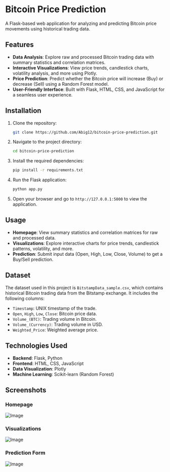 # Bitcoin Price Prediction

A Flask-based web application for analyzing and predicting Bitcoin price movements using historical trading data.

## Features
- **Data Analysis**: Explore raw and processed Bitcoin trading data with summary statistics and correlation matrices.
- **Interactive Visualizations**: View price trends, candlestick charts, volatility analysis, and more using Plotly.
- **Price Prediction**: Predict whether the Bitcoin price will increase (Buy) or decrease (Sell) using a Random Forest model.
- **User-Friendly Interface**: Built with Flask, HTML, CSS, and JavaScript for a seamless user experience.

## Installation
1. Clone the repository:
   ```bash
   git clone https://github.com/Abig12/bitcoin-price-prediction.git
   ```
2. Navigate to the project directory:
   ```bash
   cd bitcoin-price-prediction
   ```
3. Install the required dependencies:
   ```bash
   pip install -r requirements.txt
   ```
4. Run the Flask application:
   ```bash
   python app.py
   ```
5. Open your browser and go to `http://127.0.0.1:5000` to view the application.

## Usage
- **Homepage**: View summary statistics and correlation matrices for raw and processed data.
- **Visualizations**: Explore interactive charts for price trends, candlestick patterns, volatility, and more.
- **Prediction**: Submit input data (Open, High, Low, Close, Volume) to get a Buy/Sell prediction.

## Dataset
The dataset used in this project is `BitstampData_sample.csv`, which contains historical Bitcoin trading data from the Bitstamp exchange. It includes the following columns:
- `Timestamp`: UNIX timestamp of the trade.
- `Open`, `High`, `Low`, `Close`: Bitcoin price data.
- `Volume_(BTC)`: Trading volume in Bitcoin.
- `Volume_(Currency)`: Trading volume in USD.
- `Weighted_Price`: Weighted average price.

## Technologies Used
- **Backend**: Flask, Python
- **Frontend**: HTML, CSS, JavaScript
- **Data Visualization**: Plotly
- **Machine Learning**: Scikit-learn (Random Forest)

## Screenshots
### Homepage
![Image](https://github.com/user-attachments/assets/f073d091-b550-4a1d-9980-aabd48376f08)

### Visualizations
![Image](https://github.com/user-attachments/assets/39e5adfa-3733-4bd6-8366-d45a40c1888e)

### Prediction Form
![Image](https://github.com/user-attachments/assets/2087346b-b14e-4b34-aa33-9974c4ec3f1f)
